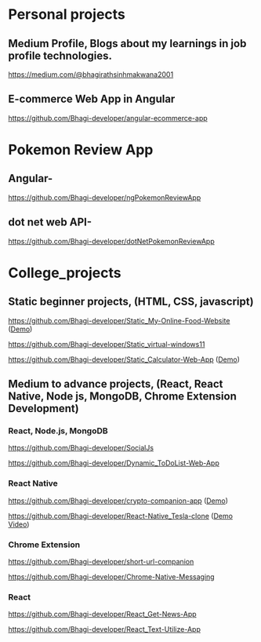 # Personal projects

## Medium Profile, Blogs about my learnings in job profile technologies.
https://medium.com/@bhagirathsinhmakwana2001

## E-commerce Web App in Angular
https://github.com/Bhagi-developer/angular-ecommerce-app

# Pokemon Review App 
## Angular-
https://github.com/Bhagi-developer/ngPokemonReviewApp
## dot net web API-
https://github.com/Bhagi-developer/dotNetPokemonReviewApp

# College_projects

## Static beginner projects, (HTML, CSS, javascript)
https://github.com/Bhagi-developer/Static_My-Online-Food-Website ([Demo](https://bhagi-developer.github.io/Static_My-Online-Food-Website/))

https://github.com/Bhagi-developer/Static_virtual-windows11

https://github.com/Bhagi-developer/Static_Calculator-Web-App ([Demo](https://bhagi-developer.github.io/Static_Calculator-Web-App/))


## Medium to advance projects, (React, React Native, Node js, MongoDB, Chrome Extension Development)   
  ### React, Node.js, MongoDB
https://github.com/Bhagi-developer/SocialJs

https://github.com/Bhagi-developer/Dynamic_ToDoList-Web-App

 ### React Native
https://github.com/Bhagi-developer/crypto-companion-app ([Demo](https://snack.expo.dev/@bhagi/main-project-crypto)) 

https://github.com/Bhagi-developer/React-Native_Tesla-clone ([Demo Video](https://youtu.be/moCpjloFO_g))

 ### Chrome Extension
https://github.com/Bhagi-developer/short-url-companion

https://github.com/Bhagi-developer/Chrome-Native-Messaging

 ### React 
https://github.com/Bhagi-developer/React_Get-News-App

https://github.com/Bhagi-developer/React_Text-Utilize-App

